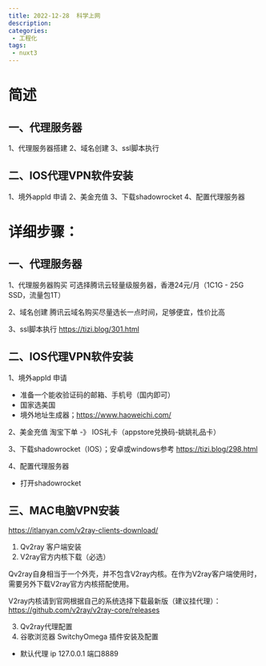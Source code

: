 ```yaml
---
title: 2022-12-28  科学上网
description: 
categories:
 - 工程化
tags:
 - nuxt3
---
```


# 简述
## 一、代理服务器
1、代理服务器搭建
2、域名创建
3、ssl脚本执行

## 二、IOS代理VPN软件安装
1、境外appId 申请
2、美金充值
3、下载shadowrocket
4、配置代理服务器


# 详细步骤：
## 一、代理服务器
1、代理服务器购买
可选择腾讯云轻量级服务器，香港24元/月（1C1G - 25G SSD，流量包1T）

2、域名创建
腾讯云域名购买尽量选长一点时间，足够便宜，性价比高

3、ssl脚本执行
https://tizi.blog/301.html

## 二、IOS代理VPN软件安装
1、境外appId 申请
- 准备一个能收验证码的邮箱、手机号（国内即可）
- 国家选美国
- 境外地址生成器；https://www.haoweichi.com/

2、美金充值
淘宝下单 -》 IOS礼卡（appstore兑换码-姚姚礼品卡）

3、下载shadowrocket（IOS）；安卓或windows参考 https://tizi.blog/298.html

4、配置代理服务器
- 打开shadowrocket

## 三、MAC电脑VPN安装
https://itlanyan.com/v2ray-clients-download/

1. Qv2ray 客户端安装
2. V2ray官方内核下载（必选）

Qv2ray自身相当于一个外壳，并不包含V2ray内核。在作为V2ray客户端使用时，需要另外下载V2ray官方内核搭配使用。

V2ray内核请到官网根据自己的系统选择下载最新版（建议挂代理）：https://github.com/v2ray/v2ray-core/releases

3. Qv2ray代理配置
4. 谷歌浏览器 SwitchyOmega 插件安装及配置

- 默认代理 ip 127.0.0.1 端口8889